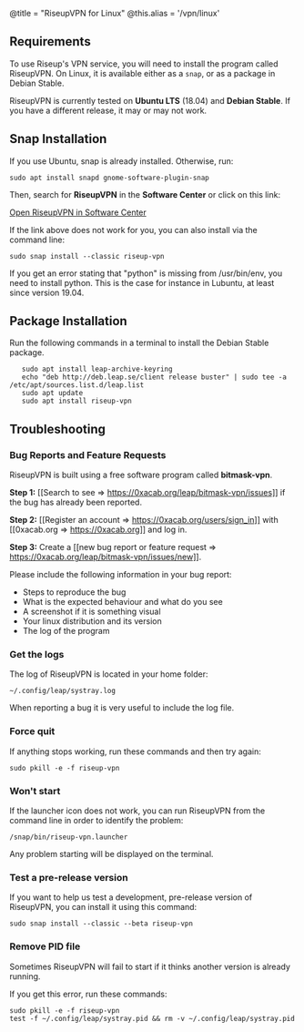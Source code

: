 @title = "RiseupVPN for Linux"
@this.alias = '/vpn/linux'

## Requirements

To use Riseup's VPN service, you will need to install the program called RiseupVPN. On Linux, it is available either as a `snap`, or as a package in Debian Stable.

RiseupVPN is currently tested on **Ubuntu LTS** (18.04) and **Debian Stable**. If you have a different release, it may or may not work.

## Snap Installation

If you use Ubuntu, snap is already installed. Otherwise, run:

```
sudo apt install snapd gnome-software-plugin-snap
```

Then, search for **RiseupVPN** in the **Software Center** or click on this link:

<a class="btn btn-default btn-lg" href="snap://riseup-vpn">
  <i class="fa fa-reply-all"></i>
  Open RiseupVPN in Software Center
</a>

If the link above does not work for you, you can also install via the command line:

```
sudo snap install --classic riseup-vpn
```
If you get an error stating that "python" is missing from /usr/bin/env, you need to install python. This is the case for instance in Lubuntu, at least since version 19.04.

## Package Installation

Run the following commands in a terminal to install the Debian Stable package.

       sudo apt install leap-archive-keyring
       echo "deb http://deb.leap.se/client release buster" | sudo tee -a /etc/apt/sources.list.d/leap.list
       sudo apt update
       sudo apt install riseup-vpn

## Troubleshooting

### Bug Reports and Feature Requests

RiseupVPN is built using a free software program called <b>bitmask-vpn</b>.

**Step 1:** [[Search to see => https://0xacab.org/leap/bitmask-vpn/issues]] if the bug has already been reported.

**Step 2:** [[Register an account => https://0xacab.org/users/sign_in]] with [[0xacab.org => https://0xacab.org]] and log in.

**Step 3:** Create a [[new bug report or feature request => https://0xacab.org/leap/bitmask-vpn/issues/new]].

Please include the following information in your bug report:

* Steps to reproduce the bug
* What is the expected behaviour and what do you see
* A screenshot if it is something visual
* Your linux distribution and its version
* The log of the program

### Get the logs

The log of RiseupVPN is located in your home folder:

```
~/.config/leap/systray.log
```

When reporting a bug it is very useful to include the log file.

### Force quit

If anything stops working, run these commands and then try again:

```
sudo pkill -e -f riseup-vpn
```

### Won't start

If the launcher icon does not work, you can run RiseupVPN from the command line in order to identify the problem:

```
/snap/bin/riseup-vpn.launcher
```

Any problem starting will be displayed on the terminal.

### Test a pre-release version

If you want to help us test a development, pre-release version of RiseupVPN, you can install it using this command:

```
sudo snap install --classic --beta riseup-vpn
```

### Remove PID file

Sometimes RiseupVPN will fail to start if it thinks another version is already running.

If you get this error, run these commands:

```
sudo pkill -e -f riseup-vpn
test -f ~/.config/leap/systray.pid && rm -v ~/.config/leap/systray.pid
```
